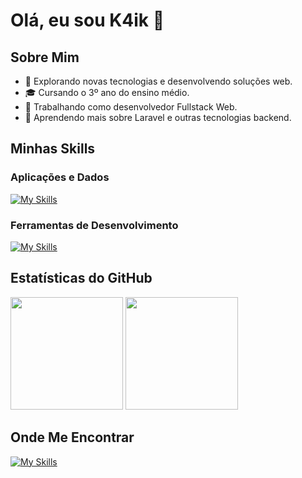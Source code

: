 # Olá, eu sou K4ik 👋

## Sobre Mim

- 🤔 Explorando novas tecnologias e desenvolvendo soluções web.
- 🎓 Cursando o 3º ano do ensino médio.
- 💼 Trabalhando como desenvolvedor Fullstack Web.
- 🌱 Aprendendo mais sobre Laravel e outras tecnologias backend.

## Minhas Skills

### Aplicações e Dados
[![My Skills](https://skillicons.dev/icons?i=vue,react,php,laravel,js,html,css,sass,mysql&theme=light)](https://skillicons.dev)

### Ferramentas de Desenvolvimento
[![My Skills](https://skillicons.dev/icons?i=git,vscode,docker,figma,notion,postman&theme=light)](https://skillicons.dev)

## Estatísticas do GitHub
<div>
  <img height="180em" src="https://github-readme-stats.vercel.app/api?username=k4ik&theme=dracula&show_icons=true"/>
  <img height="180em" src="https://github-readme-stats.vercel.app/api/top-langs/?username=k4ik&theme=dracula&layout=compact"/>
</div>

## Onde Me Encontrar

[![My Skills](https://skillicons.dev/icons?i=linkedin,gmail,github,instagram,twitter,discord&theme=light)](https://skillicons.dev)
